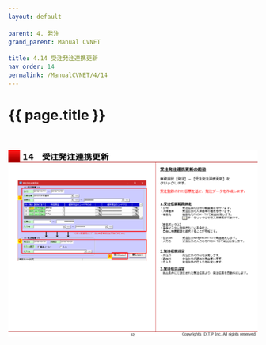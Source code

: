 ```yaml
---
layout: default

parent: 4. 発注
grand_parent: Manual CVNET

title: 4.14 受注発注連携更新
nav_order: 14
permalink: /ManualCVNET/4/14
---
```


# {{ page.title }} <br/><br/>




<a href="/img/Hacchu/HC33.PNG" target="_blank">
<img src="/img/Hacchu/HC33.PNG" alt="login image"></a>